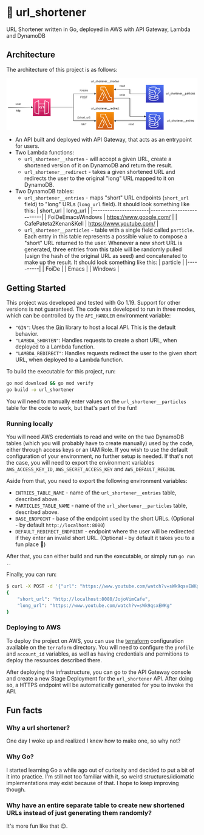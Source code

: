 # 🔗 url_shortener

URL Shortener written in Go, deployed in AWS with API Gateway, Lambda and DynamoDB

## Architecture

The architecture of this project is as follows:

![diagram](url_shortener.drawio.png)

- An API built and deployed with API Gateway, that acts as an entrypoint for users.
- Two Lambda functions:
  - `url_shortener__shorten` - will accept a given URL, create a shortened version of it on DynamoDB
    and return the result.
  - `url_shortener__redirect` - takes a given shortened URL and redirects the user to the original
    "long" URL mapped to it on DynamoDB.
- Two DynamoDB tables:
  - `url_shortener__entries` - maps "short" URL endpoints (`short_url` field) to "long" URLs (`long_url` field).
    It should look something like this:
    | short_url | long_url |
    |-----------------------|--------------------------|
    | FoiDeEmacsWindows | https://www.google.com/ |
    | CafePateta2Kenan&Kell | https://www.youtube.com/ |
  - `url_shortener__particles` - table with a single field called `particle`. Each entry in this table
    represents a possible value to compose a "short" URL returned to the user. Whenever a new short URL
    is generated, three entries from this table will be randomly pulled (usign the hash of the original URL as seed)
    and concatenated to make up the result. It should look something like this:
    | particle |
    |----------|
    | FoiDe |
    | Emacs |
    | Windows |

## Getting Started

This project was developed and tested with Go 1.19. Support for other versions is not guaranteed.
The code was developed to run in three modes, which can be controlled by the
`API_HANDLER` environment variable:

- `"GIN"`: Uses the [Gin](https://gin-gonic.com/) library to host a local API. This is the default behavior.
- `"LAMBDA_SHORTEN"`: Handles requests to create a short URL, when deployed to a Lambda function.
- `"LAMBDA_REDIRECT"`: Handles requests redirect the user to the given short URL, when deployed to a Lambda function.

To build the executable for this project, run:

```bash
go mod download && go mod verify
go build -o url_shortener
```

You will need to manually enter values on the `url_shortener__particles` table
for the code to work, but that's part of the fun!

### Running locally

You will need AWS credentials to read and write on the two DynamoDB tables
(which you will probably have to create manually) used by the code, either
through access keys or an IAM Role. If you wish to use the default configuration
of your environment, no further setup is needed. If that's not the case, you will
need to export the environment variables `AWS_ACCESS_KEY_ID`, `AWS_SECRET_ACCESS_KEY`
and `AWS_DEFAULT_REGION`.

Aside from that, you need to export the following environment variables:

- `ENTRIES_TABLE_NAME` - name of the `url_shortener__entries` table, described above.
- `PARTICLES_TABLE_NAME` - name of the `url_shortener__particles` table, described above.
- `BASE_ENDPOINT` - base of the endpoint used by the short URLs. (Optional - by default `http://localhost:8080`)
- `DEFAULT_REDIRECT_ENDPOINT` - endpoint where the user will be redirected if they enter an invalid
  short URL. (Optional - by default it takes you to a fun place 🙂)

After that, you can either build and run the executable, or simply run `go run .`.

Finally, you can run:

```bash
$ curl -X POST -d '{"url": "https://www.youtube.com/watch?v=sWk9qsxEWKg"}' localhost:8080/create
{
    "short_url": "http://localhost:8080/JojoVimCafe",
    "long_url": "https://www.youtube.com/watch?v=sWk9qsxEWKg"
}
```

### Deploying to AWS

To deploy the project on AWS, you can use the [terraform](https://www.terraform.io/)
configuration available on the `terraform` directory. You will need to configure
the `profile` and `account_id` variables, as well as having credentials and
permitions to deploy the resources described there.

After deploying the infrastructure, you can go to the API Gateway console and
create a new Stage Deployment for the `url_shortener` API. After doing so,
a HTTPS endpoint will be automatically generated for you to invoke the API.

## Fun facts

### Why a url shortener?

One day I woke up and realized I knew how to make one, so why not?

### Why Go?

I started learning Go a while ago out of curiosity and decided to put a bit of
it into practice. I'm still not too familiar with it, so weird structures/idiomatic
implementations may exist because of that. I hope to keep improving though.

### Why have an entire separate table to create new shortened URLs instead of just generating them randomly?

It's more fun like that 😉.
